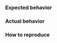<!--
Thanks for opening an issue! A few things to keep in mind:

- The issue tracker is only for bugs and feature requests.
- If you need general help please post to StackOverflow
  http://stackoverflow.com/questions/tagged/activeadmin
- Before reporting a bug, please search all issues, closed and open, and try
  reproducing your issue against the latest version.
-->

### Expected behavior

<!-- What do you think should happen? -->

### Actual behavior

<!-- What actually happens? -->

### How to reproduce

<!--

Your best chance of getting this bug looked at quickly is to provide a **code
sample** or an **executable test case** demonstrating the expected behavior that
is not occurring.

See CONTRIBUTING for more details.

-->
